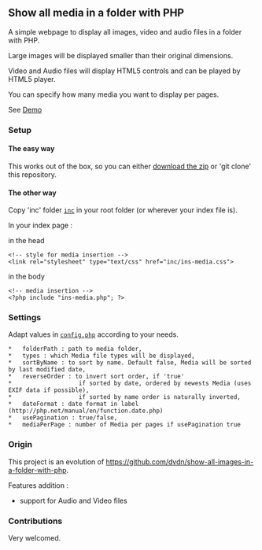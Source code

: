 Show all media in a folder with PHP
------------------------------------

A simple webpage to display all images, video and audio files in a folder with PHP.

Large images will be displayed smaller than their original dimensions.

Video and Audio files will display HTML5 controls and can be played by HTML5 player.

You can specify how many media you want to display per pages.

See [Demo](http://dvdn.online.fr/show-all-media-in-folder/)

### Setup
#### The easy way
This works out of the box, so you can either [download the zip](https://github.com/dvdn/show-all-media-in-a-folder-with-php/archive/master.zip) or 'git clone' this repository.

#### The other way
Copy 'inc' folder [`inc`](https://github.com/dvdn/show-all-media-in-a-folder-with-php/blob/master/inc/) in your root folder (or wherever your index file is).

In your index page :

in the head

    <!-- style for media insertion -->
    <link rel="stylesheet" type="text/css" href="inc/ins-media.css">

in the body

    <!-- media insertion -->
    <?php include "ins-media.php"; ?>


### Settings
Adapt values in [`config.php`](https://github.com/dvdn/show-all-media-in-a-folder-with-php/blob/master/inc/config.php) according to your needs.

    *   folderPath : path to media folder,
    *   types : which Media file types will be displayed,
    *   sortByName : to sort by name. Default false, Media will be sorted by last modified date,
    *   reverseOrder : to invert sort order, if 'true'
    *                   if sorted by date, ordered by newests Media (uses EXIF data if possible),
    *                   if sorted by name order is naturally inverted,
    *   dateFormat : date format in label (http://php.net/manual/en/function.date.php)
    *   usePagination : true/false,
    *   mediaPerPage : number of Media per pages if usePagination true

### Origin
This project is an evolution of https://github.com/dvdn/show-all-images-in-a-folder-with-php.

Features addition :
- support for Audio and Video files

### Contributions
Very welcomed.
